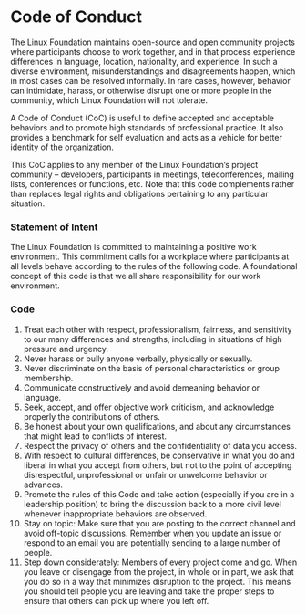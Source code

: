 # Code of Conduct

The Linux Foundation maintains open-source and open community projects where participants choose to work together, and in that process experience differences in language, location, nationality, and experience. In such a diverse environment, misunderstandings and disagreements happen, which in most cases can be resolved informally. In rare cases, however, behavior can intimidate, harass, or otherwise disrupt one or more people in the community, which Linux Foundation will not tolerate.

A Code of Conduct (CoC) is useful to define accepted and acceptable behaviors and to promote high standards of professional practice. It also provides a benchmark for self evaluation and acts as a vehicle for better identity of the organization.

This CoC applies to any member of the Linux Foundation’s project community – developers, participants in meetings, teleconferences, mailing lists, conferences or functions, etc. Note that this code complements rather than replaces legal rights and obligations pertaining to any particular situation.

### Statement of Intent

The Linux Foundation is committed to maintaining a positive work environment. This commitment calls for a workplace where participants at all levels behave according to the rules of the following code. A foundational concept of this code is that we all share responsibility for our work environment.

### **Code**

1. Treat each other with respect, professionalism, fairness, and sensitivity to our many differences and strengths, including in situations of high pressure and urgency.
2. Never harass or bully anyone verbally, physically or sexually.
3. Never discriminate on the basis of personal characteristics or group membership.
4. Communicate constructively and avoid demeaning behavior or language.
5. Seek, accept, and offer objective work criticism, and acknowledge properly the contributions of others.
6. Be honest about your own qualifications, and about any circumstances that might lead to conflicts of interest.
7. Respect the privacy of others and the confidentiality of data you access.
8. With respect to cultural differences, be conservative in what you do and liberal in what you accept from others, but not to the point of accepting disrespectful, unprofessional or unfair or unwelcome behavior or advances.
9. Promote the rules of this Code and take action (especially if you are in a leadership position) to bring the discussion back to a more civil level whenever inappropriate behaviors are observed.
10. Stay on topic: Make sure that you are posting to the correct channel and avoid off-topic discussions. Remember when you update an issue or respond to an email you are potentially sending to a large number of people.
11. Step down considerately: Members of every project come and go. When you leave or disengage from the project, in whole or in part, we ask that you do so in a way that minimizes disruption to the project. This means you should tell people you are leaving and take the proper steps to ensure that others can pick up where you left off.
